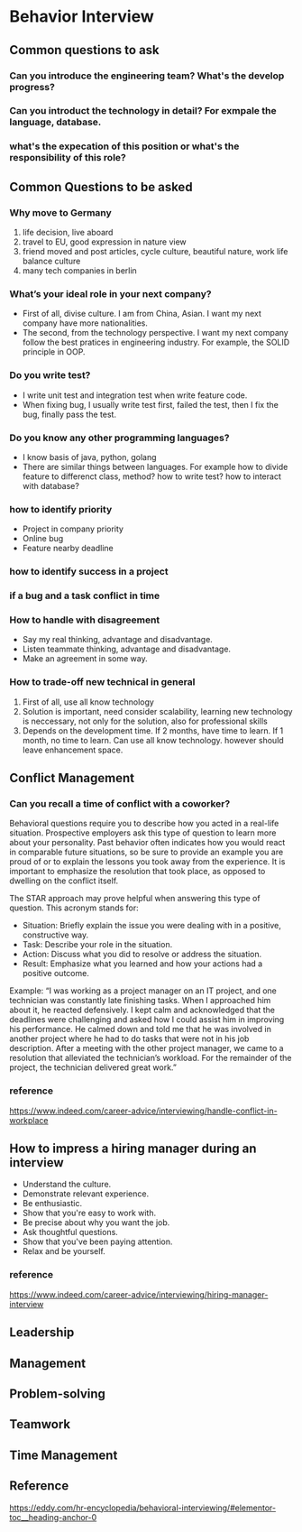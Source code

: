 # Behavior Interview

## Common questions to ask

### Can you introduce the engineering team? What's the develop progress?

### Can you introduct the technology in detail? For exmpale the language, database.

### what's the expecation of this position or what's the responsibility of this role?

## Common Questions to be asked

### Why move to Germany

1. life decision, live aboard
2. travel to EU, good expression in nature view
3. friend moved and post articles, cycle culture, beautiful nature, work life balance culture 
4. many tech companies in berlin

### What’s your ideal role in your next company?
- First of all, divise culture. I am from China, Asian. I want my next company have more nationalities.
- The second, from the technology perspective. I want my next company follow the best pratices in engineering industry. For example, the SOLID principle in OOP.

### Do you write test?

- I write unit test and integration test when write feature code.
- When fixing bug, I usually write test first, failed the test, then I fix the bug, finally pass the test.

### Do you know any other programming languages?
- I know basis of java, python, golang
- There are similar things between languages. For example how to divide feature to differenct class, method? how to write test? how to interact with database?

### how to identify priority

- Project in company priority
- Online bug
- Feature nearby deadline

### how to identify success in a project 

### if a bug and a task conflict in time

### How to handle with disagreement

- Say my real thinking, advantage and disadvantage.
- Listen teammate thinking, advantage and disadvantage.
- Make an agreement in some way.

### How to trade-off new technical in general

1. First of all, use all know technology
2. Solution is important, need consider scalability, learning new technology is neccessary, not only for the solution, also for professional skills
3. Depends on the development time. If 2 months, have time to learn. If 1 month, no time to learn. Can use all know technology. however should leave enhancement space.

## Conflict Management

### Can you recall a time of conflict with a coworker?
Behavioral questions require you to describe how you acted in a real-life situation. Prospective employers ask this type of question to learn more about your personality. Past behavior often indicates how you would react in comparable future situations, so be sure to provide an example you are proud of or to explain the lessons you took away from the experience. It is important to emphasize the resolution that took place, as opposed to dwelling on the conflict itself.  

The STAR approach may prove helpful when answering this type of question. This acronym stands for:  
- Situation: Briefly explain the issue you were dealing with in a positive, constructive way.  
- Task: Describe your role in the situation.  
- Action: Discuss what you did to resolve or address the situation.  
- Result: Emphasize what you learned and how your actions had a positive outcome.  

Example: “I was working as a project manager on an IT project, and one technician was constantly late finishing tasks. When I approached him about it, he reacted defensively. I kept calm and acknowledged that the deadlines were challenging and asked how I could assist him in improving his performance. He calmed down and told me that he was involved in another project where he had to do tasks that were not in his job description. After a meeting with the other project manager, we came to a resolution that alleviated the technician’s workload. For the remainder of the project, the technician delivered great work.”

### reference
https://www.indeed.com/career-advice/interviewing/handle-conflict-in-workplace

## How to impress a hiring manager during an interview
- Understand the culture.
- Demonstrate relevant experience.
- Be enthusiastic.
- Show that you're easy to work with.
- Be precise about why you want the job.
- Ask thoughtful questions.
- Show that you've been paying attention.
- Relax and be yourself.

### reference
https://www.indeed.com/career-advice/interviewing/hiring-manager-interview

## Leadership

## Management

## Problem-solving

## Teamwork

## Time Management

## Reference
https://eddy.com/hr-encyclopedia/behavioral-interviewing/#elementor-toc__heading-anchor-0
